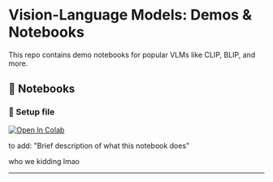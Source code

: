 # Vision-Language Models: Demos & Notebooks

This repo contains demo notebooks for popular VLMs like CLIP, BLIP, and more.

## 📘 Notebooks

### 🔗 Setup file

[![Open In Colab](https://colab.research.google.com/assets/colab-badge.svg)](https://colab.research.google.com/github/vi7n/VLM/blob/main/Copy_of_00_Setup.ipynb)

to add: "Brief description of what this notebook does"

who we kidding lmao

---
